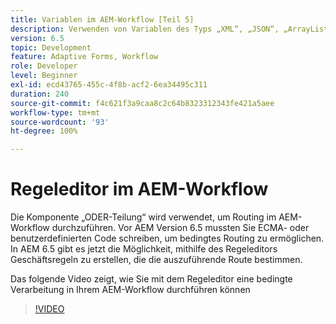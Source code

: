 ```yaml
---
title: Variablen im AEM-Workflow [Teil 5]
description: Verwenden von Variablen des Typs „XML“, „JSON“, „ArrayList“ und „Document“ in einem AEM-Workflow
version: 6.5
topic: Development
feature: Adaptive Forms, Workflow
role: Developer
level: Beginner
exl-id: ecd43765-455c-4f8b-acf2-6ea34495c311
duration: 240
source-git-commit: f4c621f3a9caa8c2c64b8323312343fe421a5aee
workflow-type: tm+mt
source-wordcount: '93'
ht-degree: 100%

---
```


# Regeleditor im AEM-Workflow

Die Komponente „ODER-Teilung“ wird verwendet, um Routing im AEM-Workflow durchzuführen. Vor AEM Version 6.5 mussten Sie ECMA- oder benutzerdefinierten Code schreiben, um bedingtes Routing zu ermöglichen. In AEM 6.5 gibt es jetzt die Möglichkeit, mithilfe des Regeleditors Geschäftsregeln zu erstellen, die die auszuführende Route bestimmen.

Das folgende Video zeigt, wie Sie mit dem Regeleditor eine bedingte Verarbeitung in Ihrem AEM-Workflow durchführen können

>[!VIDEO](https://video.tv.adobe.com/v/26362?quality=12&learn=on)


